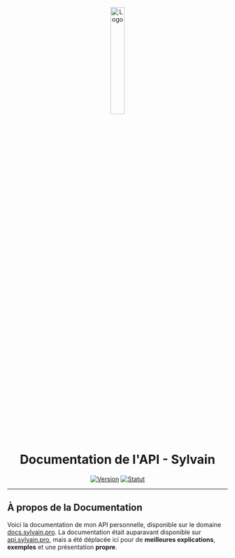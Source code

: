 <div align="center">
  <a href="https://docs.sylvain.pro"><img src="https://docs.sylvain.pro/images/logo.png" alt="Logo" width="25%" height="auto"></a>

  # Documentation de l'API - Sylvain
  [![Version](https://custom-icon-badges.demolab.com/badge/Version%20:-v0.3.0-ee6464?logo=docs.sylvain.pro&labelColor=23272A)](https://github.com/20syldev/docs/releases/latest)
  [![Statut](https://img.shields.io/badge/Statut%20:-En%20ligne-42b85f?labelColor=23272A)](https://docs.sylvain.pro)
</div>

---

## À propos de la Documentation
Voici la documentation de mon API personnelle, disponible sur le domaine [docs.sylvain.pro](https://docs.sylvain.pro).
La documentation était auparavant disponible sur [api.sylvain.pro](https://api.sylvain.pro), mais a été déplacée ici pour de **meilleures explications**, **exemples** et une présentation **propre**.
